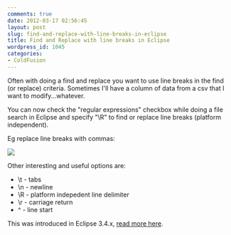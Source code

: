 ```yaml
---
comments: true
date: 2012-03-17 02:56:45
layout: post
slug: find-and-replace-with-line-breaks-in-eclipse
title: Find and Replace with line breaks in Eclipse
wordpress_id: 1045
categories:
- ColdFusion
---
```


Often with doing a find and replace you want to use line breaks in the find (or replace) criteria. Sometimes I'll have a column of data from a csv that I want to modify...whatever.

You can now check the "regular expressions" checkbox while doing a file search in Eclipse and specify "\R" to find or replace line breaks (platform independent).

Eg replace line breaks with commas:

![](http://www.chapter31.com/wp-content/uploads/2012/03/Screen-shot-2012-03-17-at-1.54.41-PM.png)

Other interesting and useful options are:
	
* \t - tabs	
* \n - newline	
* \R - platform indepedent line delimiter	
* \r - carriage return	
* ^ - line start

This was introduced in Eclipse 3.4.x, [read more here](http://archive.eclipse.org/eclipse/downloads/drops/R-3.4-200806172000/whatsnew3.4/eclipse-news-part1.html).
